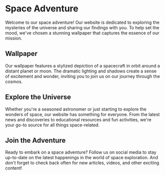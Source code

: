 <!--font:Poppins-->

# Space Adventure

Welcome to our space adventure! Our website is dedicated to exploring the mysteries of the universe and sharing our findings with you. To help set the mood, we've chosen a stunning wallpaper that captures the essence of our mission.

## Wallpaper

Our wallpaper features a stylized depiction of a spacecraft in orbit around a distant planet or moon. The dramatic lighting and shadows create a sense of excitement and wonder, inviting you to join us on our journey through the cosmos.

## Explore the Universe

Whether you're a seasoned astronomer or just starting to explore the wonders of space, our website has something for everyone. From the latest news and discoveries to educational resources and fun activities, we're your go-to source for all things space-related.

## Join the Adventure

Ready to embark on a space adventure? Follow us on social media to stay up-to-date on the latest happenings in the world of space exploration. And don't forget to check back often for new articles, videos, and other exciting content!

<!--

Write me markdown content of website with wallpaper:

"A stylized depiction of a spacecraft in orbit around a distant planet or moon, with dramatic lighting and shadows."

The header of the page should not be copy of the text but rather a real content of the website which is using this wallpaper.


---


# Space Adventure

Welcome to our space adventure! Our website is dedicated to exploring the mysteries of the universe and sharing our findings with you. To help set the mood, we've chosen a stunning wallpaper that captures the essence of our mission.

## Wallpaper

Our wallpaper features a stylized depiction of a spacecraft in orbit around a distant planet or moon. The dramatic lighting and shadows create a sense of excitement and wonder, inviting you to join us on our journey through the cosmos.

## Explore the Universe

Whether you're a seasoned astronomer or just starting to explore the wonders of space, our website has something for everyone. From the latest news and discoveries to educational resources and fun activities, we're your go-to source for all things space-related.

## Join the Adventure

Ready to embark on a space adventure? Follow us on social media to stay up-to-date on the latest happenings in the world of space exploration. And don't forget to check back often for new articles, videos, and other exciting content!


---


Write me a Google font which is best fitting for the website.

Pick from the list:
- Lato
- Futura
- Roboto
- Barlow Condensed
- Raleway
- Montserrat
- IBM Plex Sans
- Inter
- Dancing Script
- Lobster
- Great Vibes
- Poppins
- Alegreya
- Open Sans
- Exo 2
- Playfair Display
- Orbitron


Write just the font name nothing else.


---


Poppins

-->

